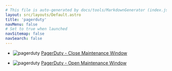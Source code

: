 ```yaml
---
# This file is auto-generated by docs/tools/MarkdownGenerator (index.js)
layout: src/layouts/Default.astro
title: 'pagerduty'
navMenu: false
# Set to true when launched
navSitemap: false
navSearch: false
---
```


<ul>

<li>

![pagerduty](https://i.octopus.com/library/step-templates/pagerduty.png) [PagerDuty - Close Maintenance Window](/integrations/pagerduty/pagerduty-close-maintenance-window)

</li>
        
<li>

![pagerduty](https://i.octopus.com/library/step-templates/pagerduty.png) [PagerDuty - Open Maintenance Window](/integrations/pagerduty/pagerduty-open-maintenance-window)

</li>
        
</ul>
